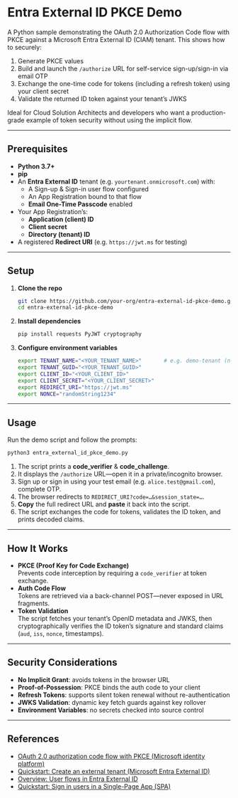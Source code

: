 # Entra External ID PKCE Demo

A Python sample demonstrating the OAuth 2.0 Authorization Code flow with PKCE against a Microsoft Entra External ID (CIAM) tenant. This shows how to securely:

1. Generate PKCE values  
2. Build and launch the `/authorize` URL for self-service sign-up/sign-in via email OTP  
3. Exchange the one-time code for tokens (including a refresh token) using your client secret  
4. Validate the returned ID token against your tenant’s JWKS  

Ideal for Cloud Solution Architects and developers who want a production-grade example of token security without using the implicit flow.

---

## Prerequisites

- **Python 3.7+**  
- **pip**  
- An **Entra External ID** tenant (e.g. `yourtenant.onmicrosoft.com`) with:  
  - A Sign-up & Sign-in user flow configured  
  - An App Registration bound to that flow  
  - **Email One-Time Passcode** enabled  
- Your App Registration’s:  
  - **Application (client) ID**  
  - **Client secret**  
  - **Directory (tenant) ID**  
- A registered **Redirect URI** (e.g. `https://jwt.ms` for testing)

---

## Setup

1. **Clone the repo**  
   ```bash
   git clone https://github.com/your-org/entra-external-id-pkce-demo.git
   cd entra-external-id-pkce-demo
   ```

2. **Install dependencies**  
   ```bash
   pip install requests PyJWT cryptography
   ```

3. **Configure environment variables**  
   ```bash
   export TENANT_NAME="<YOUR_TENANT_NAME>"       # e.g. demo-tenant (no .ciamlogin.com)
   export TENANT_GUID="<YOUR_TENANT_GUID>"
   export CLIENT_ID="<YOUR_CLIENT_ID>"
   export CLIENT_SECRET="<YOUR_CLIENT_SECRET>"
   export REDIRECT_URI="https://jwt.ms"
   export NONCE="randomString1234"
   ```

---

## Usage

Run the demo script and follow the prompts:

   ```bash
   python3 entra_external_id_pkce_demo.py
   ```

1. The script prints a **code_verifier** & **code_challenge**.  
2. It displays the `/authorize` URL—open it in a private/incognito browser.  
3. Sign up or sign in using your test email (e.g. `alice.test@gmail.com`), complete OTP.  
4. The browser redirects to `REDIRECT_URI?code=…&session_state=…`.  
5. **Copy** the full redirect URL and **paste** it back into the script.  
6. The script exchanges the code for tokens, validates the ID token, and prints decoded claims.

---

## How It Works

- **PKCE (Proof Key for Code Exchange)**  
  Prevents code interception by requiring a `code_verifier` at token exchange.  
- **Auth Code Flow**  
  Tokens are retrieved via a back-channel POST—never exposed in URL fragments.  
- **Token Validation**  
  The script fetches your tenant’s OpenID metadata and JWKS, then cryptographically verifies the ID token’s signature and standard claims (`aud`, `iss`, `nonce`, timestamps).

---

## Security Considerations

- **No Implicit Grant**: avoids tokens in the browser URL  
- **Proof-of-Possession**: PKCE binds the auth code to your client  
- **Refresh Tokens**: supports silent token renewal without re-authentication  
- **JWKS Validation**: dynamic key fetch guards against key rollover  
- **Environment Variables**: no secrets checked into source control

---

## References

- [OAuth 2.0 authorization code flow with PKCE (Microsoft identity platform)](https://learn.microsoft.com/azure/active-directory/develop/v2-oauth2-auth-code-flow?tabs=python)  
- [Quickstart: Create an external tenant (Microsoft Entra External ID)](https://learn.microsoft.com/azure/active-directory/external-identities/quickstart-create-external-tenant)  
- [Overview: User flows in Entra External ID](https://learn.microsoft.com/azure/active-directory/external-identities/user-flow-overview)  
- [Quickstart: Sign in users in a Single-Page App (SPA)](https://learn.microsoft.com/azure/active-directory/develop/quickstart-v2-javascript)